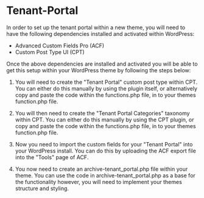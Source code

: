 # Tenant-Portal



In order to set up the tenant portal within a new theme, you will need to have the following dependencies installed and activated within WordPress: 

* Advanced Custom Fields Pro (ACF)
* Custom Post Type UI (CPT)

Once the above dependencies are installed and activated you will be able to get this setup within your WordPress theme by following the steps below:

1) You will need to create the "Tenant Portal" custom post type within CPT. You can either do this manually by using the plugin itself, or alternatively copy and paste the code within the functions.php file, in to your themes function.php file.

2) You will then need to create the "Tenant Portal Categories" taxonomy within CPT. You can either do this manually by using the CPT plugin, or copy and paste the code within the functions.php file, in to your themes function.php file.

3) Now you need to import the custom fields for your "Tenant Portal" into your WordPress install. You can do this by uploading the ACF export file into the "Tools" page of ACF. 

4) You now need to create an archive-tenant_portal.php file within your theme. You can use the code in archive-tenant_portal.php as a base for the functionality however, you will need to implement your themes structure and styling. 
